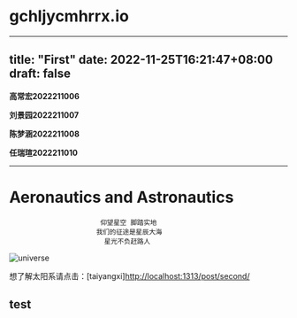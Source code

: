 # gchljycmhrrx.io
---
title: "First"
date: 2022-11-25T16:21:47+08:00
draft: false
---
**高常宏2022211006** 

**刘景园2022211007**  

**陈梦涵2022211008**  

**任瑞瑄2022211010**

---
# Aeronautics and Astronautics
                           仰望星空 脚踏实地
                          我们的征途是星辰大海
                            星光不负赶路人
![universe](https://pic2.zhimg.com/v2-72104cf39fbbfe86cfa3898885caa745_r.jpg?source=172ae18b "universe")

想了解太阳系请点击：[taiyangxi]<http://localhost:1313/post/second/>

## test
